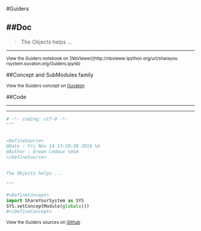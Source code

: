 

<!--
FrozenIsBool False
-->

#Guiders

##Doc
----


>
> The Objects helps ...
>
>

----

<small>
View the Guiders notebook on [NbViewer](http://nbviewer.ipython.org/url/shareyou
rsystem.ouvaton.org/Guiders.ipynb)
</small>




<!--
FrozenIsBool False
-->

##Concept and SubModules family

<script type="text/javascript">

        var HrefStr=window.location.href;
        //alert(window.location.href)

        if(HrefStr ==
"http://shareyoursystem.ouvaton.org/site/LibraryReference/Guiders/"){

            //alert('Ouvaton')
            document.write("from ")
            document.write("http://shareyoursystem.ouvaton.org/slides/ ")
            document.write("<iframe width=\"725\" height=\"300\" src=\"")
            document.write("http://shareyoursystem.ouvaton.org")
            document.write("/slides/Guiders.php\"></iframe>")
        }
        else if(HrefStr == "http://127.0.0.1:8000/LibraryReference/Guiders/"){

        //alert('Localhost')
        document.write("from ")
        document.write("localhost mkdocs but direct to ouvaton")
        document.write("<iframe width=\"725\" height=\"300\" src=\"")
        document.write("http://shareyoursystem.ouvaton.org")
        document.write("/slides/Guiders.php\"></iframe>")
    }
    else
    {

        //alert('Local')
            document.write("from ")
            document.write("/Users/ledoux/Documents/ShareYourSystem/Ouvaton/ ")
            document.write("<iframe width=\"725\" height=\"300\" src=\"")
            document.write("/Users/ledoux/Documents/ShareYourSystem/Ouvaton/")
            document.write("Guiders.html\"></iframe>")

    }

</script>

<small>
View the Guiders concept on <a
href="http://shareyoursystem.ouvaton.org/slides/Guiders.php"
target="_blank">Ouvaton</a>
</small>




<!--
FrozenIsBool False
-->

##Code

----

<ClassDocStr>

----

```python
# -*- coding: utf-8 -*-
"""


<DefineSource>
@Date : Fri Nov 14 13:20:38 2014 \n
@Author : Erwan Ledoux \n\n
</DefineSource>


The Objects helps ...

"""

#<DefineConcept>
import ShareYourSystem as SYS
SYS.setConceptModule(globals())
#</DefineConcept>

```

<small>
View the Guiders sources on <a href="https://github.com/Ledoux/ShareYourSystem/t
ree/master/Pythonlogy/ShareYourSystem/Guiders" target="_blank">Github</a>
</small>


